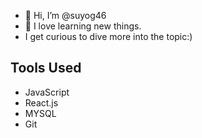 - 👋 Hi, I’m @suyog46
- 👀 I love learning new things.
- I get curious to dive more into the topic:)
  
<!---
suyog46/suyog46 is a ✨ special ✨ repository because its `README.md` (this file) appears on your GitHub profile.
You can click the Preview link to take a look at your changes.
--->
## Tools Used
  - JavaScript
  - React.js
  - MYSQL
  - Git

